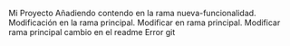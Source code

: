 Mi Proyecto
Añadiendo contendo en la rama nueva-funcionalidad.
Modificación en la rama principal.
Modificar en rama principal.
Modificar rama principal
cambio en el readme
Error git
